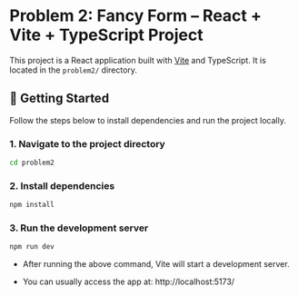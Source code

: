 # Problem 2: Fancy Form – React + Vite + TypeScript Project

This project is a React application built with [Vite](https://vitejs.dev/) and TypeScript. It is located in the `problem2/` directory.

## 🚀 Getting Started

Follow the steps below to install dependencies and run the project locally.

### 1. Navigate to the project directory

```bash
cd problem2
```

### 2. Install dependencies

```bash
npm install
```

### 3. Run the development server

```bash
npm run dev
```

-   After running the above command, Vite will start a development server.

-   You can usually access the app at: http://localhost:5173/
